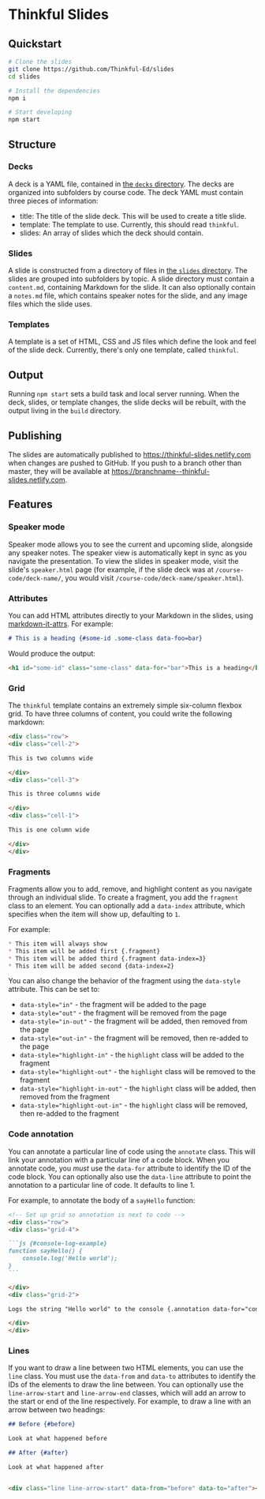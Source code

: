 # Thinkful Slides

## Quickstart

```bash
# Clone the slides
git clone https://github.com/Thinkful-Ed/slides
cd slides

# Install the dependencies
npm i

# Start developing
npm start
```

## Structure

### Decks

A deck is a YAML file, contained in [the `decks` directory](decks).  The decks are organized into subfolders by course code.  The deck YAML must contain three pieces of information:

* title: The title of the slide deck.  This will be used to create a title slide.
* template: The template to use.  Currently, this should read `thinkful`.
* slides: An array of slides which the deck should contain.

### Slides

A slide is constructed from a directory of files in [the `slides` directory](slides).  The slides are grouped into subfolders by topic.  A slide directory must contain a `content.md`, containing Markdown for the slide.  It can also optionally contain a `notes.md` file, which contains speaker notes for the slide, and any image files which the slide uses.

### Templates

A template is a set of HTML, CSS and JS files which define the look and feel of the slide deck.  Currently, there's only one template, called `thinkful`.

## Output

Running `npm start` sets a build task and local server running.  When the deck, slides, or template changes, the slide decks will be rebuilt, with the output living in the `build` directory.

## Publishing

The slides are automatically published to https://thinkful-slides.netlify.com when changes are pushed to GitHub.  If you push to a branch other than master, they will be available at https://branchname--thinkful-slides.netlify.com.

## Features

### Speaker mode

Speaker mode allows you to see the current and upcoming slide, alongside any speaker notes.  The speaker view is automatically kept in sync as you navigate the presentation.  To view the slides in speaker mode, visit the slide's `speaker.html` page (for example, if the slide deck was at `/course-code/deck-name/`, you would visit `/course-code/deck-name/speaker.html`).

### Attributes

You can add HTML attributes directly to your Markdown in the slides, using [markdown-it-attrs](https://github.com/arve0/markdown-it-attrs).  For example:

```md
# This is a heading {#some-id .some-class data-foo=bar}
```

Would produce the output:

```html
<h1 id="some-id" class="some-class" data-for="bar">This is a heading</h1>
```

### Grid

The `thinkful` template contains an extremely simple six-column flexbox grid.  To have three columns of content, you could write the following markdown:

```md
<div class="row">
<div class="cell-2">

This is two columns wide

</div>
<div class="cell-3">

This is three columns wide

</div>
<div class="cell-1">

This is one column wide

</div>
</div>
```

### Fragments

Fragments allow you to add, remove, and highlight content as you navigate through an individual slide.  To create a fragment, you add the `fragment` class to an element.  You can optionally add a `data-index` attribute, which specifies when the item will show up, defaulting to `1`.

For example:

```md
* This item will always show
* This item will be added first {.fragment}
* This item will be added third {.fragment data-index=3}
* This item will be added second {data-index=2}
```

You can also change the behavior of the fragment using the `data-style` attribute.  This can be set to:

* `data-style="in"` - the fragment will be added to the page
* `data-style="out"` - the fragment will be removed from the page
* `data-style="in-out"` - the fragment will be added, then removed from the page
* `data-style="out-in"` - the fragment will be removed, then re-added to the page
* `data-style="highlight-in"` - the `highlight` class will be added to the fragment
* `data-style="highlight-out"` - the `highlight` class will be removed to the fragment
* `data-style="highlight-in-out"` - the `highlight` class will be added, then removed from the fragment
* `data-style="highlight-out-in"` - the `highlight` class will be removed, then re-added to the fragment

### Code annotation

You can annotate a particular line of code using the `annotate` class.  This will link your annotation with a particular line of a code block.  When you annotate code, you _must_ use the `data-for` attribute to identify the ID of the code block.  You can optionally also use the `data-line` attribute to point the annotation to a particular line of code.  It defaults to line 1.

For example, to annotate the body of a `sayHello` function:

````md
<!-- Set up grid so annotation is next to code -->
<div class="row">
<div class="grid-4">

```js {#console-log-example}
function sayHello() {
    console.log('Hello world');
}
```

</div>
<div class="grid-2">

Logs the string "Hello world" to the console {.annotation data-for="console-log-example" data-line="2"}

</div>
</div>
````

### Lines

If you want to draw a line between two HTML elements, you can use the `line` class.  You must use the `data-from` and `data-to` attributes to identify the IDs of the elements to draw the line between.  You can optionally use the `line-arrow-start` and `line-arrow-end` classes, which will add an arrow to the start or end of the line respectively.  For example, to draw a line with an arrow between two headings:

```md
## Before {#before}

Look at what happened before

## After {#after}

Look at what happened after


<div class="line line-arrow-start" data-from="before" data-to="after"></div>
```

